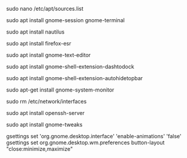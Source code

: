 sudo nano /etc/apt/sources.list

sudo apt install gnome-session gnome-terminal

sudo apt install nautilus

sudo apt install firefox-esr

sudo apt install gnome-text-editor

sudo apt install gnome-shell-extension-dashtodock

sudo apt install gnome-shell-extension-autohidetopbar

sudo apt-get install gnome-system-monitor

sudo rm /etc/network/interfaces

sudo apt install openssh-server

sudo apt install gnome-tweaks

gsettings set 'org.gnome.desktop.interface' 'enable-animations' 'false'
gsettings set org.gnome.desktop.wm.preferences button-layout "close:minimize,maximize"
